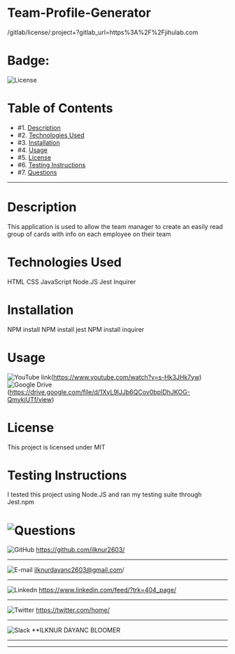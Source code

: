 # Team-Profile-Generator

/gitlab/license/:project+?gitlab_url=https%3A%2F%2Fjihulab.com

# Badge:

![License](https://img.shields.io/badge/License%3A-MIT-green)

# Table of Contents

* #1.  [Description](#description)
* #2.  [Technologies Used](#technologies-used)
* #3.  [Installation](#installation)
* #4.  [Usage](#usage)
* #5.  [License](#license)
* #6.  [Testing Instructions](#testing-instructions)
* #7.  [Questions](#questions)

---

# Description

This application is used to allow the team manager to create an easily read group of cards with info on each employee on their team

# Technologies Used

HTML
CSS
JavaScript
Node.JS
Jest
Inquirer

# Installation

NPM install
NPM install jest
NPM install inquirer

# Usage
![YouTube link](https://img.shields.io/badge/YouTube-FF0000?style=for-the-badge&logo=youtube&logoColor=white)(https://www.youtube.com/watch?v=s-Hk3JHk7yw)
<br>
![Google Drive](https://aleen42.github.io/badges/src/google_plus.svg)(https://drive.google.com/file/d/1XyL9lJJb6QCov0bpIDhJKOG-QmykjUTf/view)



# License

This project is licensed under MIT

# Testing Instructions

I tested this project using Node.JS and ran my testing suite through Jest.npm

# ![Questions ](https://img.shields.io/badge/Ask%20me-anything-1abc9c.svg)
![GitHub](https://img.shields.io/badge/GitHub-100000?style=for-the-badge&logo=github&logoColor=white)      https://github.com/ilknur2603/
***
![E-mail](https://img.shields.io/badge/Gmail-D14836?style=for-the-badge&logo=gmail&logoColor=white)        ilknurdayanc2603@gmail.com/
***
![Linkedn](https://img.shields.io/badge/LinkedIn-0077B5?style=for-the-badge&logo=linkedin&logoColor=white) https://www.linkedin.com/feed/?trk=404_page/
***
![Twitter](https://img.shields.io/badge/Twitter-1DA1F2?style=for-the-badge&logo=twitter&logoColor=white)   https://twitter.com/home/
***
![Slack](https://img.shields.io/badge/Slack-4A154B?style=for-the-badge&logo=slack&logoColor=white)         **ILKNUR DAYANC BLOOMER
***
---
